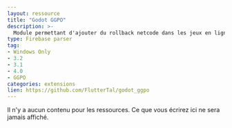 ```yaml
---
layout: ressource
title: "Godot GGPO"
description: >-
  Module permettant d'ajouter du rollback netcode dans les jeux en ligne (ne fonctionne que sous Windows pour l'instant)
type: Firebase parser
tag:
- Windows Only
- 3.2
- 3.1
- 4.0
- GGPO
categories: extensions
lien: https://github.com/FlutterTal/godot_ggpo
---
```


Il n'y a aucun contenu pour les ressources.
Ce que vous écrirez ici ne sera jamais affiché.
